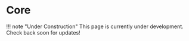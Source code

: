# Core

!!! note "Under Construction"
    This page is currently under development. Check back soon for updates!
